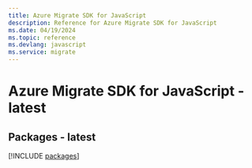 ```yaml
---
title: Azure Migrate SDK for JavaScript
description: Reference for Azure Migrate SDK for JavaScript
ms.date: 04/19/2024
ms.topic: reference
ms.devlang: javascript
ms.service: migrate
---
```

# Azure Migrate SDK for JavaScript - latest
## Packages - latest
[!INCLUDE [packages](migrate-index.md)]